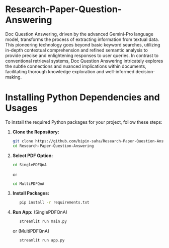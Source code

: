 # Research-Paper-Question-Answering
Doc Question Answering, driven by the advanced Gemini-Pro language model, transforms the process of extracting information from textual data. This pioneering technology goes beyond basic keyword searches, utilizing in-depth contextual comprehension and refined semantic analysis to provide precise and enlightening responses to user queries. In contrast to conventional retrieval systems, Doc Question Answering intricately explores the subtle connections and nuanced implications within documents, facilitating thorough knowledge exploration and well-informed decision-making.

# Installing Python Dependencies and Usages

To install the required Python packages for your project, follow these steps:

1. **Clone the Repository:**
   ```bash
   git clone https://github.com/bipin-saha/Research-Paper-Question-Answering.git
   cd Research-Paper-Question-Answering
   ```

2. **Select PDF Option:**
   ```bash
   cd SinglePDFQnA
   ```
   or 
   ```bash
   cd MultiPDFQnA
   ```
3. **Install Packages:**
   ```bash
      pip install -r requirements.txt
   ```
4. **Run App:**
(SinglePDFQnA)
   ```bash
      streamlit run main.py
   ```
   or (MultiPDFQnA)
   ```bash
      streamlit run app.py
   ```
